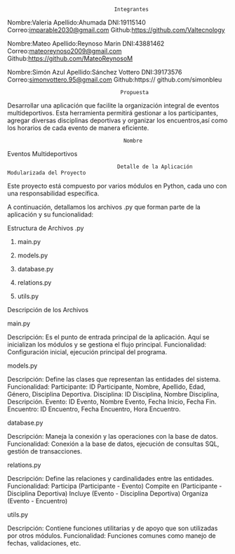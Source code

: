                                       Integrantes
Nombre:Valeria
Apellido:Ahumada
DNI:19115140  
Correo:imparable2030@gmail.com
Github:https://github.com/Valtecnology

Nombre:Mateo
Apellido:Reynoso Marin
DNI:43881462
Correo:mateoreynoso2009@gmail.com
Github:https://github.com/MateoReynosoM

Nombre:Simón Azul
Apellido:Sánchez Vottero
DNI:39173576
Correo:simonvottero.95@gmail.com
Github:https:// github.com/simonbleu 

                                        Propuesta 
                                       
 Desarrollar una aplicación que facilite la organización integral de eventos multideportivos.
 Esta herramienta permitirá gestionar a los participantes, agregar diversas disciplinas deportivas y 
 organizar los encuentros,así como los horarios de cada evento de manera eficiente.
 

                                         Nombre
Eventos Multideportivos                                         

                                   
                                    
                                       Detalle de la Aplicación Modularizada del Proyecto
                                    
Este proyecto está compuesto por varios módulos en Python, cada uno con una responsabilidad específica. 

A continuación, detallamos los archivos .py que forman parte de la aplicación y su funcionalidad:

Estructura de Archivos .py

1. main.py

2. models.py

3. database.py

4. relations.py
 
5. utils.py


Descripción de los Archivos

main.py

Descripción: Es el punto de entrada principal de la aplicación. Aquí se inicializan los módulos y se gestiona el flujo principal.
Funcionalidad: Configuración inicial, ejecución principal del programa.

models.py

Descripción: Define las clases que representan las entidades del sistema.
Funcionalidad:
Participante: ID Participante, Nombre, Apellido, Edad, Género, Disciplina Deportiva.
Disciplina: ID Disciplina, Nombre Disciplina, Descripción.
Evento: ID Evento, Nombre Evento, Fecha Inicio, Fecha Fin.
Encuentro: ID Encuentro, Fecha Encuentro, Hora Encuentro.

database.py

Descripción: Maneja la conexión y las operaciones con la base de datos.
Funcionalidad: Conexión a la base de datos, ejecución de consultas SQL, gestión de transacciones.

relations.py

Descripción: Define las relaciones y cardinalidades entre las entidades.
Funcionalidad:
Participa (Participante - Evento)
Compite en (Participante - Disciplina Deportiva)
Incluye (Evento - Disciplina Deportiva)
Organiza (Evento - Encuentro)

utils.py

Descripción: Contiene funciones utilitarias y de apoyo que son utilizadas por otros módulos.
Funcionalidad: Funciones comunes como manejo de fechas, validaciones, etc.










